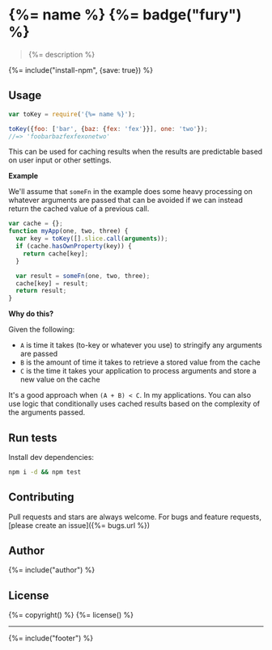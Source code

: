 # {%= name %} {%= badge("fury") %}

> {%= description %}

{%= include("install-npm", {save: true}) %}

## Usage

```js
var toKey = require('{%= name %}');

toKey({foo: ['bar', {baz: {fex: 'fex'}}], one: 'two'});
//=> 'foobarbazfexfexonetwo'
```

This can be used for caching results when the results are predictable based on user input or other settings.

**Example**

We'll assume that `someFn` in the example does some heavy processing on whatever arguments are passed that can be avoided if we can instead return the cached value of a previous call.

```js
var cache = {};
function myApp(one, two, three) {
  var key = toKey([].slice.call(arguments));
  if (cache.hasOwnProperty(key)) {
    return cache[key];
  }

  var result = someFn(one, two, three);
  cache[key] = result;
  return result;
}
```

**Why do this?**

Given the following:

- `A` is time it takes (to-key or whatever you use) to stringify any arguments are passed
- `B` is the amount of time it takes to retrieve a stored value from the cache 
- `C` is the time it takes your application to process arguments and store a new value on the cache

It's a good approach when `(A + B) < C`. In my applications. You can also use logic that conditionally uses cached results based on the complexity of the arguments passed. 

## Run tests

Install dev dependencies:

```bash
npm i -d && npm test
```

## Contributing
Pull requests and stars are always welcome. For bugs and feature requests, [please create an issue]({%= bugs.url %})

## Author
{%= include("author") %}

## License
{%= copyright() %}
{%= license() %}

***

{%= include("footer") %}
